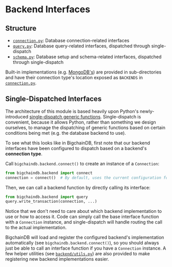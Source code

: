 # Backend Interfaces

## Structure

- [`connection.py`](./connection.py): Database connection-related interfaces
- [`query.py`](./query.py): Database query-related interfaces, dispatched through single-dispatch
- [`schema.py`](./schema.py): Database setup and schema-related interfaces, dispatched through
  single-dispatch

Built-in implementations (e.g. [MongoDB's](./localmongodb)) are provided in sub-directories and
have their connection type's location exposed as `BACKENDS` in [`connection.py`](./connection.py).

## Single-Dispatched Interfaces

The architecture of this module is based heavily upon Python's newly-introduced [single-dispatch
generic functions](https://www.python.org/dev/peps/pep-0443/). Single-dispatch is convenient,
because it allows Python, rather than something we design ourselves, to manage the dispatching of
generic functions based on certain conditions being met (e.g. the database backend to use).

To see what this looks like in BigchainDB, first note that our backend interfaces have been
configured to dispatch based on a backend's **connection type**.

Call `bigchaindb.backend.connect()` to create an instance of a `Connection`:

```python
from bigchaindb.backend import connect
connection = connect()  # By default, uses the current configuration for backend, host, port, etc.
```

Then, we can call a backend function by directly calling its interface:

```python
from bigchaindb.backend import query
query.write_transaction(connection, ...)
```

Notice that we don't need to care about which backend implementation to use or how to access it.
Code can simply call the base interface function with a `Connection` instance, and single-dispatch
will handle routing the call to the actual implementation.

BigchainDB will load and register the configured backend's implementation automatically (see
`bigchaindb.backend.connect()`), so you should always just be able to call an interface function if
you have a `Connection` instance. A few helper utilities (see [`backend/utils.py`](./utils.py)) are
also provided to make registering new backend implementations easier.
